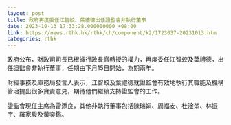 ```yaml
---
layout: post
title: 政府再度委任江智蛟、葉禮德出任證監會非執行董事
date: 2023-10-13 17:33:28.000000000 +08:00
link: https://news.rthk.hk/rthk/ch/component/k2/1723037-20231013.htm
categories: rthk
---
```


政府公布，財政司司長已根據行政長官轉授的權力，再度委任江智蛟及葉禮德，出任證監會非執行董事，任期由下月15日開始，為期兩年。

財經事務及庫務局發言人表示，江智蛟及葉禮德就證監會有效地執行其職能及機構管治提出很多寶貴意見，期待他們繼續支持證監會的工作。

證監會現任主席為雷添良，其他非執行董事包括陳瑞娟、周褔安、杜淦堃、林振宇、羅家駿及黃奕鑑。
